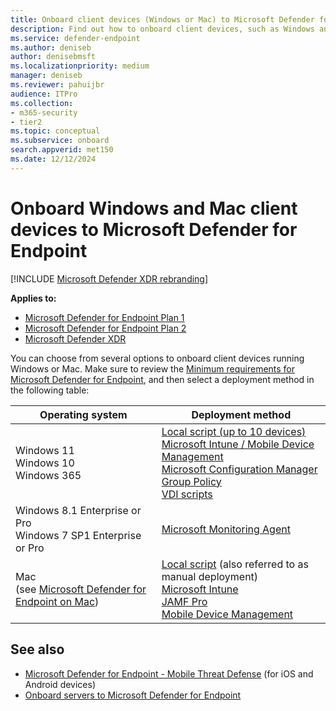 ```yaml
---
title: Onboard client devices (Windows or Mac) to Microsoft Defender for Endpoint
description: Find out how to onboard client devices, such as Windows and Mac PCs to Defender for Endpoint.
ms.service: defender-endpoint
ms.author: deniseb
author: denisebmsft
ms.localizationpriority: medium
manager: deniseb
ms.reviewer: pahuijbr
audience: ITPro
ms.collection:
- m365-security
- tier2
ms.topic: conceptual
ms.subservice: onboard
search.appverid: met150
ms.date: 12/12/2024
---
```


# Onboard Windows and Mac client devices to Microsoft Defender for Endpoint

[!INCLUDE [Microsoft Defender XDR rebranding](../includes/microsoft-defender.md)]

**Applies to:**

- [Microsoft Defender for Endpoint Plan 1](microsoft-defender-endpoint.md)
- [Microsoft Defender for Endpoint Plan 2](microsoft-defender-endpoint.md)
- [Microsoft Defender XDR](/defender-xdr)

You can choose from several options to onboard client devices running Windows or Mac. Make sure to review the [Minimum requirements for Microsoft Defender for Endpoint](minimum-requirements.md), and then select a deployment method in the following table:

|Operating system | Deployment method |
|---|---|
| Windows 11<br/>Windows 10 <br/>Windows 365| [Local script (up to 10 devices)](configure-endpoints-script.md) <br/>[Microsoft Intune / Mobile Device Management](configure-endpoints-mdm.md) <br/> [Microsoft Configuration Manager](configure-endpoints-sccm.md)<br/>[Group Policy](configure-endpoints-gp.md)<br/> [VDI scripts](configure-endpoints-vdi.md)|
| Windows 8.1 Enterprise or Pro<br/>Windows 7 SP1 Enterprise or Pro| [Microsoft Monitoring Agent](update-agent-mma-windows.md) |
|Mac<br/>(see [Microsoft Defender for Endpoint on Mac](microsoft-defender-endpoint-mac.md))|[Local script](mac-install-manually.md) (also referred to as manual deployment) <br/> [Microsoft Intune](mac-install-with-intune.md) <br/> [JAMF Pro](mac-install-with-jamf.md) <br/> [Mobile Device Management](mac-install-with-other-mdm.md)|

## See also

- [Microsoft Defender for Endpoint - Mobile Threat Defense](mtd.md) (for iOS and Android devices)
- [Onboard servers to Microsoft Defender for Endpoint](onboard-server.md)

